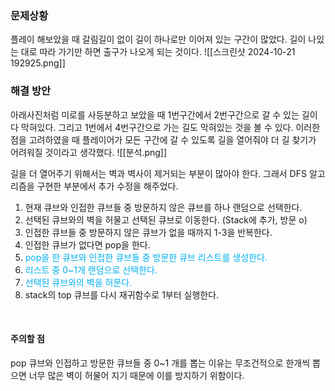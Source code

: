 
### 문제상황
플레이 해보았을 때 갈림길이 없이 길이 하나로만 이어져 있는 구간이 많았다.
길이 나있는 대로 따라 가기만 하면 출구가 나오게 되는 것이다.
![[스크린샷 2024-10-21 192925.png]]

### 해결 방안
아래사진처럼 미로를 사등분하고 보았을 때 1번구간에서 2번구간으로 갈 수 있는 길이 다 막혀있다. 그리고 1번에서 4번구간으로 가는 길도 막혀있는 것을 볼 수 있다. 이러한 점을 고려하였을 때 플레이어가 모든 구간에 갈 수 있도록 길을 열어줘야 더 길 찾기가 어려워질 것이라고 생각했다. 
![[분석.png]]

길을 더 열어주기 위해서는 벽과 벽사이 제거되는 부분이 많아야 한다.
그래서 DFS 알고리즘을 구현한 부분에서 추가 수정을 해주었다.

1. 현재 큐브와 인접한 큐브들 중 방문하지 않은 큐브를 하나 랜덤으로 선택한다.
2. 선택된 큐브와의 벽을 허물고 선택된 큐브로 이동한다. (Stack에 추가, 방문 o)
3. 인접한 큐브들 중 방문하지 않은 큐브가 없을 때까지 1-3을 반복한다.
4. 인접한 큐브가 없다면 pop을 한다.
5. <span style="color:rgb(0, 176, 240)">pop을 한 큐브와 인접한 큐브들 중 방문한 큐브 리스트를 생성한다.</span>
6. <span style="color:rgb(0, 176, 240)">리스트 중 0~1개 랜덤으로 선택한다.</span>
7. <span style="color:rgb(0, 176, 240)">선택된 큐브와의 벽을 허문다.</span>
8. stack의 top 큐브를 다시 재귀함수로 1부터 실행한다.

<br>

#### 주의할 점
pop 큐브와 인접하고 방문한 큐브들 중 0~1 개를 뽑는 이유는 무조건적으로 한개씩 뽑으면 너무 많은 벽이 허물어 지기 때문에 이를 방지하기 위함이다.
